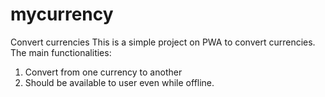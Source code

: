# mycurrency
Convert currencies
This is a simple project on PWA to convert currencies.
The main functionalities:
  1) Convert from one currency to another
  2) Should be available to user even while offline.

